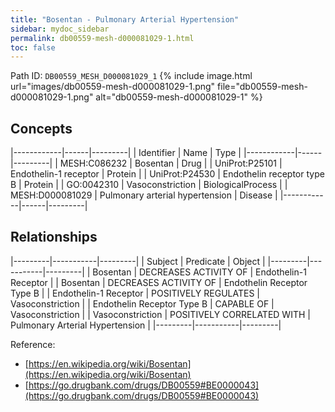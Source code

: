 ```yaml
---
title: "Bosentan - Pulmonary Arterial Hypertension"
sidebar: mydoc_sidebar
permalink: db00559-mesh-d000081029-1.html
toc: false 
---
```



Path ID: `DB00559_MESH_D000081029_1`
{% include image.html url="images/db00559-mesh-d000081029-1.png" file="db00559-mesh-d000081029-1.png" alt="db00559-mesh-d000081029-1" %}

## Concepts

|------------|------|---------|
| Identifier | Name | Type    |
|------------|------|---------|
| MESH:C086232 | Bosentan | Drug |
| UniProt:P25101 | Endothelin-1 receptor | Protein |
| UniProt:P24530 | Endothelin receptor type B | Protein |
| GO:0042310 | Vasoconstriction | BiologicalProcess |
| MESH:D000081029 | Pulmonary arterial hypertension | Disease |
|------------|------|---------|

## Relationships

|---------|-----------|---------|
| Subject | Predicate | Object  |
|---------|-----------|---------|
| Bosentan | DECREASES ACTIVITY OF | Endothelin-1 Receptor |
| Bosentan | DECREASES ACTIVITY OF | Endothelin Receptor Type B |
| Endothelin-1 Receptor | POSITIVELY REGULATES | Vasoconstriction |
| Endothelin Receptor Type B | CAPABLE OF | Vasoconstriction |
| Vasoconstriction | POSITIVELY CORRELATED WITH | Pulmonary Arterial Hypertension |
|---------|-----------|---------|

Reference: 
  - [https://en.wikipedia.org/wiki/Bosentan](https://en.wikipedia.org/wiki/Bosentan)
  - [https://go.drugbank.com/drugs/DB00559#BE0000043](https://go.drugbank.com/drugs/DB00559#BE0000043)
